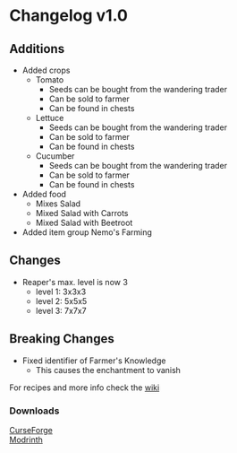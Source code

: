# Changelog v1.0

## Additions
- Added crops
  - Tomato
    - Seeds can be bought from the wandering trader
    - Can be sold to farmer
    - Can be found in chests
  - Lettuce
    - Seeds can be bought from the wandering trader
    - Can be sold to farmer
    - Can be found in chests
  - Cucumber
    - Seeds can be bought from the wandering trader
    - Can be sold to farmer
    - Can be found in chests
- Added food
  - Mixes Salad
  - Mixed Salad with Carrots
  - Mixed Salad with Beetroot
- Added item group Nemo's Farming

## Changes
 - Reaper's max. level is now 3
   - level 1: 3x3x3
   - level 2: 5x5x5
   - level 3: 7x7x7

## Breaking Changes
- Fixed identifier of Farmer's Knowledge
  - This causes the enchantment to vanish

For recipes and more info check the [wiki](https://nemonotfound.com/minecraft-mods/nemos-farming/wiki)

### Downloads
[CurseForge](https://curseforge.com/minecraft/mc-mods/nemos-farming) <br>
[Modrinth](https://modrinth.com/mod/nemos-farming)